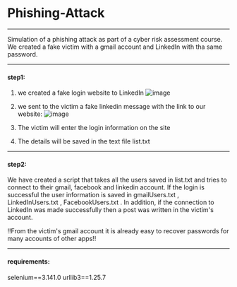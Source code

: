 # Phishing-Attack


-----------------------------------------------------------------------------------------------------------------------------------------

Simulation of a phishing attack as part of a cyber risk assessment course.
We created a fake victim with a gmail account and LinkedIn with tha same password.

-----------------------------------------------------------------------------------------------------------------------------------------

#### step1:
1) we created a fake login website to LinkedIn
![image](https://user-images.githubusercontent.com/100790447/179205109-aa5d2c9e-51cb-4bc3-9bb4-cb914abbb0c0.png)

2) we sent to the victim a fake linkedin message with the link to our website:
![image](https://user-images.githubusercontent.com/100790447/179204936-e71e3bbc-a636-4c71-ab78-e974ba046d38.png)


3) The victim will enter the login information on the site
4) The details will be saved in the text file list.txt

-----------------------------------------------------------------------------------------------------------------------------------------
#### step2:
We have created a script that takes all the users saved in list.txt and tries to connect to their gmail, facebook and linkedin account.
If the login is successful the user information is saved in gmailUsers.txt  , LinkedInUsers.txt , FacebookUsers.txt .
In addition, if the connection to LinkedIn was made successfully then a post was written in the victim's account.



!!From the victim's gmail account it is already easy to recover passwords for many accounts of other apps!!


-----------------------------------------------------------------------------------------------------------------------------------------

#### requirements:
selenium==3.141.0
urllib3==1.25.7

